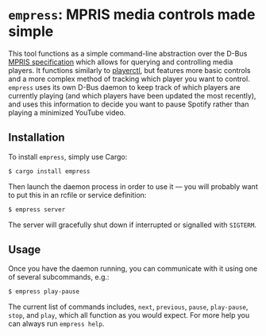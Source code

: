 # `empress`: MPRIS media controls made simple

This tool functions as a simple command-line abstraction over the D-Bus [MPRIS
specification](https://specifications.freedesktop.org/mpris-spec/latest/) which
allows for querying and controlling media players.  It functions similarly to
[playerctl](https://github.com/altdesktop/playerctl/), but features more basic
controls and a more complex method of tracking which player you want to control.
`empress` uses its own D-Bus daemon to keep track of which players are currently
playing (and which players have been updated the most recently), and uses this
information to decide you want to pause Spotify rather than playing a minimized
YouTube video.

## Installation

To install `empress`, simply use Cargo:

```sh
$ cargo install empress
```

Then launch the daemon process in order to use it — you will probably want to
put this in an rcfile or service definition:

```sh
$ empress server
```

The server will gracefully shut down if interrupted or signalled with `SIGTERM`.

## Usage

Once you have the daemon running, you can communicate with it using one of
several subcommands, e.g.:

```sh
$ empress play-pause
```

The current list of commands includes, `next`, `previous`, `pause`,
`play-pause`, `stop`, and `play`, which all function as you would expect.  For
more help you can always run `empress help`.
